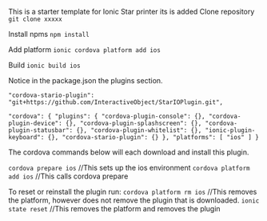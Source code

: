 This is a starter template for Ionic Star printer 
its is added
Clone repository
`git clone xxxxx`

Install npms
`npm install`

Add platform
`ionic cordova platform add ios` 

Build
`ionic build ios`

Notice in the package.json the plugins section.

`"cordova-stario-plugin": "git+https://github.com/InteractiveObject/StarIOPlugin.git",`

`"cordova": {
        "plugins": {
            "cordova-plugin-console": {},
            "cordova-plugin-device": {},
            "cordova-plugin-splashscreen": {},
            "cordova-plugin-statusbar": {},
            "cordova-plugin-whitelist": {},
            "ionic-plugin-keyboard": {},
            "cordova-stario-plugin": {}
        },
        "platforms": [
            "ios"
        ]
    }`

The cordova commands below will each download and install this plugin. 

`cordova prepare ios`  //This sets up the ios environment
`cordova platform add ios` //This calls cordova prepare 

To reset or reinstall the plugin run:
`cordova platform rm ios` //This removes the platform, however does not remove the plugin that is downloaded.
`ionic state reset`  //This removes the platform and removes the plugin



